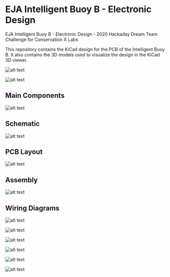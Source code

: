 # EJA Intelligent Buoy B - Electronic Design

EJA Intelligent Buoy B - Electronic Design - 2020 Hackaday Dream Team Challenge for Conservation X Labs

This repository contains the KiCad design for the PCB of the Intelligent Buoy B. It also contains the 3D models used to visualize the design in the KiCad 3D viewer.

![alt text](./img/Buoy_B_WithoutGSM_01.png "Front Layer PCB")

![alt text](./img/Buoy_B_WithoutGSM_03.png "Back Layer PCB")

## Main Components ##

![alt text](./img/Components_Buoy_B.jpg "Components")

## Schematic ##

![alt text](./img/Schematic_Buoy_B.png "Schematic")

## PCB Layout ##

![alt text](./img/Layout_Buoy_B.png "PCB Layout")

## Assembly ##

![alt text](./Assembly/Assembly_N_01_Buoy_B-All_Fixed_4.jpg "Assembly Guide")

## Wiring Diagrams ##

![alt text](./Wiring_Diagrams/Wiring_Buoy_WithoutGSM_07_wired.png "Buck Converter")

![alt text](./Wiring_Diagrams/Wiring_Buoy_Wiring_Buoy_WithoutGSM_08_wired.png "Boost Converter")

![alt text](./Wiring_Diagrams/Wiring_Buoy_WithoutGSM_06_wired.png "Servo Motor")

![alt text](./Wiring_Diagrams/Wiring_Buoy_WithoutGSM_09_wired.png "Stepper Motor")

![alt text](./Wiring_Diagrams/Wiring_Buoy_WithoutGSM_05_wired.png "DC Motor 1")

![alt text](./Wiring_Diagrams/Wiring_Buoy_WithoutGSM_05_wired_2.png "DC Motor 1")
